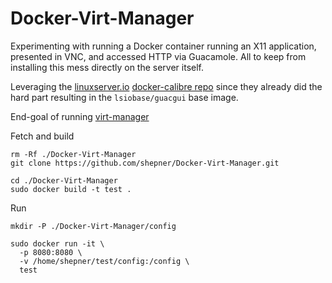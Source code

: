 # Docker-Virt-Manager

Experimenting with running a Docker container running an X11 application, presented in VNC, and accessed HTTP via Guacamole.  All to keep from installing this mess directly on the server itself.

Leveraging the [linuxserver.io](https://www.linuxserver.io/) [docker-calibre repo](https://github.com/linuxserver/docker-calibre) since they already did the hard part resulting in the `lsiobase/guacgui` base image.

End-goal of running [virt-manager](https://virt-manager.org/)


Fetch and build
``` shell
rm -Rf ./Docker-Virt-Manager
git clone https://github.com/shepner/Docker-Virt-Manager.git

cd ./Docker-Virt-Manager
sudo docker build -t test .
```

Run
``` shell
mkdir -P ./Docker-Virt-Manager/config

sudo docker run -it \
  -p 8080:8080 \
  -v /home/shepner/test/config:/config \
  test
```


